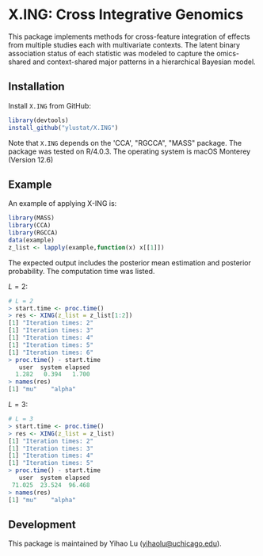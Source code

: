 # X.ING: Cross Integrative Genomics

This package implements methods for cross-feature integration of effects from multiple studies each with multivariate contexts. The latent binary association status of each statistic was modeled to capture the omics-shared and context-shared major patterns in a hierarchical Bayesian model.

## Installation

Install `X.ING` from GitHub: 

```R
library(devtools)
install_github("ylustat/X.ING")
```

Note that `X.ING` depends on the 'CCA', "RGCCA", "MASS" package. The package was tested on R/4.0.3. The operating system is macOS Monterey (Version 12.6)

## Example

An example of applying X-ING is:

```R
library(MASS)
library(CCA)
library(RGCCA)
data(example)
z_list <- lapply(example,function(x) x[[1]])


```

The expected output includes the posterior mean estimation and posterior probability. The computation time was listed.

$L=2$:

```R
# L = 2
> start.time <- proc.time()
> res <- XING(z_list = z_list[1:2])
[1] "Iteration times: 2"
[1] "Iteration times: 3"
[1] "Iteration times: 4"
[1] "Iteration times: 5"
[1] "Iteration times: 6"
> proc.time() - start.time
   user  system elapsed 
  1.282   0.394   1.700 
> names(res)
[1] "mu"    "alpha"
```

$L=3$:

```R
# L = 3
> start.time <- proc.time()
> res <- XING(z_list = z_list)
[1] "Iteration times: 2"
[1] "Iteration times: 3"
[1] "Iteration times: 4"
[1] "Iteration times: 5"
> proc.time() - start.time
   user  system elapsed 
 71.025  23.524  96.468 
> names(res)
[1] "mu"    "alpha"
```

## Development

This package is maintained by Yihao Lu (yihaolu@uchicago.edu).

